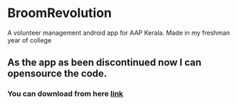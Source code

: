 # BroomRevolution
A volunteer management android app for AAP Kerala. Made in my freshman year of college

## As the app as been discontinued now I can opensource the code.
### You can download from here [link](https://apkpure.com/broom-revolution/org.aapkerala.broomRevolution)
